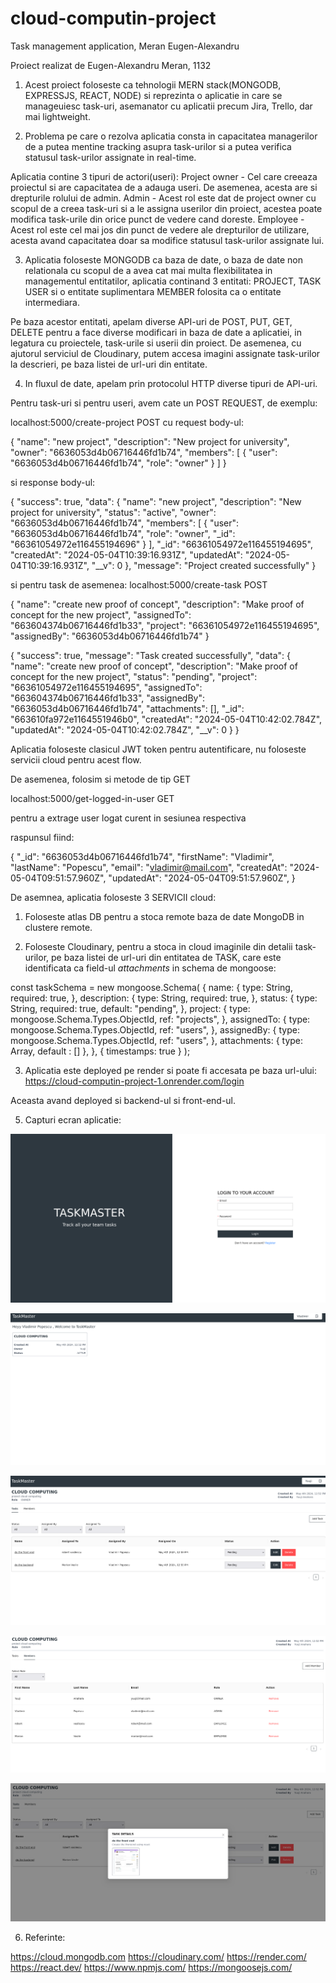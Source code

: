 # cloud-computin-project

Task management application, Meran Eugen-Alexandru

Proiect realizat de Eugen-Alexandru Meran, 1132

1. Acest proiect foloseste ca tehnologii MERN stack(MONGODB, EXPRESSJS, REACT, NODE) si reprezinta o aplicatie in care se manageuiesc task-uri, asemanator cu aplicatii precum Jira, Trello, dar mai lightweight.

2. Problema pe care o rezolva aplicatia consta in capacitatea managerilor de a putea mentine tracking asupra task-urilor si a putea verifica statusul task-urilor assignate in real-time.

Aplicatia contine 3 tipuri de actori(useri):
Project owner - Cel care creeaza proiectul si are capacitatea de a adauga useri. De asemenea, acesta are si drepturile rolului de admin.
Admin - Acest rol este dat de project owner cu scopul de a creea task-uri si a le assigna userilor din proiect, acestea poate modifica task-urile din orice punct de vedere cand doreste.
Employee - Acest rol este cel mai jos din punct de vedere ale drepturilor de utilizare, acesta avand capacitatea doar sa modifice statusul task-urilor assignate lui.

3. Aplicatia foloseste MONGODB ca baza de date, o baza de date non relationala cu scopul de a avea cat mai multa flexibilitatea in managementul entitatilor, aplicatia continand 3 entitati:
   PROJECT,
   TASK
   USER
   si o entitate suplimentara MEMBER folosita ca o entitate intermediara.

Pe baza acestor entitati, apelam diverse API-uri de POST, PUT, GET, DELETE pentru a face diverse modificari in baza de date a aplicatiei, in legatura cu proiectele, task-urile si userii din proiect. De asemenea, cu ajutorul serviciul de Cloudinary, putem accesa imagini assignate task-urilor la descrieri, pe baza listei de url-uri din entitate.

4. In fluxul de date, apelam prin protocolul HTTP diverse tipuri de API-uri.

Pentru task-uri si pentru useri, avem cate un POST REQUEST, de exemplu:

localhost:5000/create-project POST
cu request body-ul:

{
  "name": "new project",
  "description": "New project for university",
  "owner": "6636053d4b06716446fd1b74",
  "members": [
    {
      "user": "6636053d4b06716446fd1b74",
      "role": "owner"
    }
  ]
}

si response body-ul: 

{
  "success": true,
  "data": {
    "name": "new project",
    "description": "New project for university",
    "status": "active",
    "owner": "6636053d4b06716446fd1b74",
    "members": [
      {
        "user": "6636053d4b06716446fd1b74",
        "role": "owner",
        "_id": "66361054972e116455194696"
      }
    ],
    "_id": "66361054972e116455194695",
    "createdAt": "2024-05-04T10:39:16.931Z",
    "updatedAt": "2024-05-04T10:39:16.931Z",
    "__v": 0
  },
  "message": "Project created successfully"
}

si pentru task de asemenea:
localhost:5000/create-task POST

{
  "name": "create new proof of concept",
  "description": "Make proof of concept for the new project",
  "assignedTo": "663604374b06716446fd1b33",
  "project": "66361054972e116455194695",
  "assignedBy": "6636053d4b06716446fd1b74"
}

{
  "success": true,
  "message": "Task created successfully",
  "data": {
    "name": "create new proof of concept",
    "description": "Make proof of concept for the new project",
    "status": "pending",
    "project": "66361054972e116455194695",
    "assignedTo": "663604374b06716446fd1b33",
    "assignedBy": "6636053d4b06716446fd1b74",
    "attachments": [],
    "_id": "663610fa972e1164551946b0",
    "createdAt": "2024-05-04T10:42:02.784Z",
    "updatedAt": "2024-05-04T10:42:02.784Z",
    "__v": 0
  }
}

Aplicatia foloseste clasicul JWT token pentru autentificare, nu foloseste servicii cloud pentru acest flow.

De asemenea, folosim si metode de tip GET

localhost:5000/get-logged-in-user GET

pentru a extrage user logat curent in sesiunea respectiva

raspunsul fiind:

{
"_id": "6636053d4b06716446fd1b74",
"firstName": "Vladimir",
"lastName": "Popescu",
"email": "vladimir@mail.com",
"createdAt": "2024-05-04T09:51:57.960Z",
"updatedAt": "2024-05-04T09:51:57.960Z",
}

De asemnea, aplicatia foloseste 3 SERVICII cloud: 

1. Foloseste atlas DB pentru a stoca remote baza de date MongoDB in clustere remote.

2. Foloseste Cloudinary, pentru a stoca in cloud imaginile din detalii task-urilor, pe baza listei de url-uri din entitatea de TASK, care este identificata ca field-ul *attachments* in schema de mongoose: 

const taskSchema = new mongoose.Schema(
    {
        name: {
            type: String,
            required: true,
        },
        description: {
            type: String,
            required: true,
        },
        status: {
            type: String,
            required: true,
            default: "pending",
        },
        project: {
            type: mongoose.Schema.Types.ObjectId,
            ref: "projects",
        },
        assignedTo: {
            type: mongoose.Schema.Types.ObjectId,
            ref: "users",
        },
        assignedBy: {
            type: mongoose.Schema.Types.ObjectId,
            ref: "users",
        },
        attachments: {
            type: Array,
            default : []
        },
    },
    { timestamps: true }
);

3. Aplicatia este deployed pe render si poate fi accesata pe baza url-ului: 
https://cloud-computin-project-1.onrender.com/login

Aceasta avand deployed si backend-ul si front-end-ul.


5. Capturi ecran aplicatie:

![alt text](image-1.png)

![alt text](image.png)

![alt text](image-2.png)

![alt text](image-4.png)

![alt text](image-3.png)
 

 6. Referinte: 

 https://cloud.mongodb.com
 https://cloudinary.com/
 https://render.com/
 https://react.dev/
 https://www.npmjs.com/
 https://mongoosejs.com/

 
